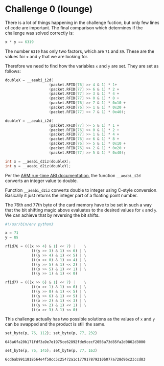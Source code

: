 # Challenge 0 (lounge)

There is a lot of things happening in the challenge fuction, but only few lines of code are important. The final comparison which determines if the challenge was solved correctly is:
```c
x * y == 6319
```

The number `6319` has only two factors, which are `71` and `89`. These are the values for `x` and `y` that we are looking for.

Therefore we need to find how the variables `x` and `y` are set. They are set as follows:

```c
doubleX = __aeabi_i2d(
                    (packet.RFID[76] >> 4 & 1) * 1+
                    (packet.RFID[77] >> 6 & 1) * 2 +
                    (packet.RFID[77] >> 3 & 1) * 4 + 
                    (packet.RFID[77] >> 0 & 1) * 8 +
                    (packet.RFID[76] >> 7 & 1) * 0x10 +
                    (packet.RFID[76] >> 1 & 1) * 0x20 +
                    (packet.RFID[77] >> 7 & 1) * 0x40);

doubleY = __aeabi_i2d(
                    (packet.RFID[77] >> 5 & 1) * 1 +
                    (packet.RFID[76] >> 0 & 1) * 2 +
                    (packet.RFID[77] >> 1 & 1) * 4 +
                    (packet.RFID[76] >> 6 & 1) * 8 +
                    (packet.RFID[76] >> 5 & 1) * 0x10 +
                    (packet.RFID[76] >> 2 & 1) * 0x20 +
                    (packet.RFID[77] >> 5 & 1) * 0x40);

int x = __aeabi_d2iz(doubleX);
int y = __aeabi_d2iz(doubleY);
```

Per the [ARM run-time ABI documentation][1], the function `__aeabi_i2d` converts an integer value to double.

Function `__aeabi_d2iz` converts double to integer using C-style conversion. Basically it just returns the integer part of a floating point number.

The 76th and 77th byte of the card memory have to be set in such a way that the bit shifting magic above evaluates to the desired values for `x` and `y`. We can achieve that by reversing the bit shifts.

```python
#!/usr/bin/env python3

x = 71
y = 89

rfid76 = (((x >> 4) & 1) << 7) |    \
            (((y >> 3) & 1) << 6) | \
            (((y >> 4) & 1) << 5) | \
            (((x >> 0) & 1) << 4) | \
            (((y >> 5) & 1) << 2) | \
            (((x >> 5) & 1) << 1) | \
            (((y >> 1) & 1) << 0)

rfid77 = (((x >> 6) & 1) << 7) |    \
            (((x >> 1) & 1) << 6) | \
            (((y >> 0) & 1) << 5) | \
            (((y >> 6) & 1) << 5) | \
            (((x >> 2) & 1) << 3) | \
            (((y >> 2) & 1) << 1) | \
            (((x >> 3) & 1) << 0)
```

This challenge actually has two possible solutions as the values of `x` and `y` can be swapped and the product is still the same.

```python
set_byte(p, 76, 112); set_byte(p, 77, 232)
```
`643a6fa20b171fdf3a9e7e1975ce62892fde9cecf2056a73d85fa2d0802d3000`

```python
set_byte(p, 76, 145); set_byte(p, 77, 163)
```
`6cd6ab9911818564e4f58cc5c25472a1c177917879210b077a728d96c23ccd83`

[1]: http://infocenter.arm.com/help/topic/com.arm.doc.ihi0043d/IHI0043D_rtabi.pdf